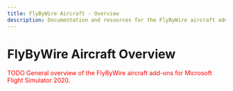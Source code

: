 ```yaml
---
title: FlyByWire Aircraft - Overview 
description: Documentation and resources for the FlyByWire aircraft add-ons for Microsoft Flight Simulator 2020.
---
```


<link rel="stylesheet" href="../../stylesheets/toc-tables.css">

# FlyByWire Aircraft Overview

<span style= "color:red;">
    TODO
    General overview of the FlyByWire aircraft add-ons for Microsoft Flight Simulator 2020.
</span>
